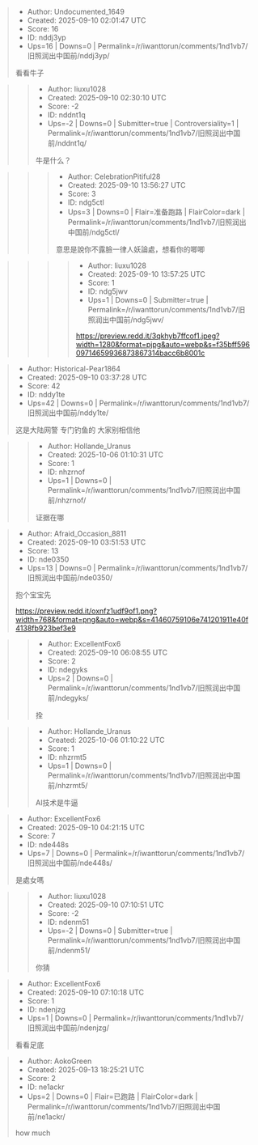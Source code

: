 > - Author: Undocumented_1649
> - Created: 2025-09-10 02:01:47 UTC
> - Score: 16
> - ID: nddj3yp
> - Ups=16 | Downs=0 | Permalink=/r/iwanttorun/comments/1nd1vb7/旧照润出中国前/nddj3yp/
>
> 看看牛子

>> - Author: liuxu1028
>> - Created: 2025-09-10 02:30:10 UTC
>> - Score: -2
>> - ID: nddnt1q
>> - Ups=-2 | Downs=0 | Submitter=true | Controversiality=1 | Permalink=/r/iwanttorun/comments/1nd1vb7/旧照润出中国前/nddnt1q/
>>
>> 牛是什么？

>>> - Author: CelebrationPitiful28
>>> - Created: 2025-09-10 13:56:27 UTC
>>> - Score: 3
>>> - ID: ndg5ctl
>>> - Ups=3 | Downs=0 | Flair=准备跑路 | FlairColor=dark | Permalink=/r/iwanttorun/comments/1nd1vb7/旧照润出中国前/ndg5ctl/
>>>
>>> 意思是說你不露臉一律人妖論處，想看你的唧唧

>>>> - Author: liuxu1028
>>>> - Created: 2025-09-10 13:57:25 UTC
>>>> - Score: 1
>>>> - ID: ndg5jwv
>>>> - Ups=1 | Downs=0 | Submitter=true | Permalink=/r/iwanttorun/comments/1nd1vb7/旧照润出中国前/ndg5jwv/
>>>>
>>>> https://preview.redd.it/3qkhyb7ffcof1.jpeg?width=1280&format=pjpg&auto=webp&s=f35bff59609714659936873867314bacc6b8001c

> - Author: Historical-Pear1864
> - Created: 2025-09-10 03:37:28 UTC
> - Score: 42
> - ID: nddy1te
> - Ups=42 | Downs=0 | Permalink=/r/iwanttorun/comments/1nd1vb7/旧照润出中国前/nddy1te/
>
> 这是大陆网警
> 专门钓鱼的
> 大家别相信他

>> - Author: Hollande_Uranus
>> - Created: 2025-10-06 01:10:31 UTC
>> - Score: 1
>> - ID: nhzrnof
>> - Ups=1 | Downs=0 | Permalink=/r/iwanttorun/comments/1nd1vb7/旧照润出中国前/nhzrnof/
>>
>> 证据在哪

> - Author: Afraid_Occasion_8811
> - Created: 2025-09-10 03:51:53 UTC
> - Score: 13
> - ID: nde0350
> - Ups=13 | Downs=0 | Permalink=/r/iwanttorun/comments/1nd1vb7/旧照润出中国前/nde0350/
>
> 抱个宝宝先
> 
> https://preview.redd.it/oxnfz1udf9of1.png?width=768&format=png&auto=webp&s=41460759106e741201911e40f4138fb923bef3e9

>> - Author: ExcellentFox6
>> - Created: 2025-09-10 06:08:55 UTC
>> - Score: 2
>> - ID: ndegyks
>> - Ups=2 | Downs=0 | Permalink=/r/iwanttorun/comments/1nd1vb7/旧照润出中国前/ndegyks/
>>
>> 拴

>> - Author: Hollande_Uranus
>> - Created: 2025-10-06 01:10:22 UTC
>> - Score: 1
>> - ID: nhzrmt5
>> - Ups=1 | Downs=0 | Permalink=/r/iwanttorun/comments/1nd1vb7/旧照润出中国前/nhzrmt5/
>>
>> AI技术是牛逼

> - Author: ExcellentFox6
> - Created: 2025-09-10 04:21:15 UTC
> - Score: 7
> - ID: nde448s
> - Ups=7 | Downs=0 | Permalink=/r/iwanttorun/comments/1nd1vb7/旧照润出中国前/nde448s/
>
> 是處女嗎

>> - Author: liuxu1028
>> - Created: 2025-09-10 07:10:51 UTC
>> - Score: -2
>> - ID: ndenm51
>> - Ups=-2 | Downs=0 | Submitter=true | Permalink=/r/iwanttorun/comments/1nd1vb7/旧照润出中国前/ndenm51/
>>
>> 你猜

> - Author: ExcellentFox6
> - Created: 2025-09-10 07:10:18 UTC
> - Score: 1
> - ID: ndenjzg
> - Ups=1 | Downs=0 | Permalink=/r/iwanttorun/comments/1nd1vb7/旧照润出中国前/ndenjzg/
>
> 看看足底

> - Author: AokoGreen
> - Created: 2025-09-13 18:25:21 UTC
> - Score: 2
> - ID: ne1ackr
> - Ups=2 | Downs=0 | Flair=已跑路 | FlairColor=dark | Permalink=/r/iwanttorun/comments/1nd1vb7/旧照润出中国前/ne1ackr/
>
> how much

